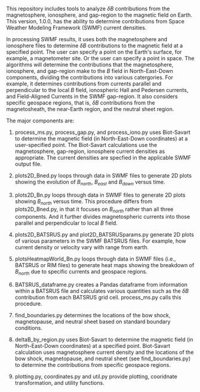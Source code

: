 This repository includes tools to analyze $\delta B$ contributions from the magnetosphere, 
ionosphere, and gap-region to the magnetic field on Earth.  This version, 1.0.0, has 
the ability to determine contributions from Space Weather Modeling Framework
(SWMF) current densities.

In processing SWMF results, it uses both the magnetosphere and ionosphere files 
to determine $\delta B$ contributions to the magnetic field at a specified point. 
The user can specify a point on the Earth's surface, for example, a magnetometer 
site. Or the user can specify a point in space.  The algorithms will determine 
the contributions that the magnetosphere, ionosphere, and gap-region make to the 
$B$ field in North-East-Down components, dividing the contributions into 
various catergories.  For example, it determines contributions from currents 
parallel and perpendicular to the local $B$ field, ionospheric Hall and Pedersen 
currents, and Field-Aligned Currents in the SWMF gap-region.  It also considers
specific geospace regions, that is, $\delta B$ contributions from the magnetosheath,
the near-Earth region, and the neutral sheet region.

The major components are:

1. process_ms.py, process_gap.py, and process_iono.py uses Biot-Savart to 
determine the magnetic field (in North-East-Down coordinates) at a user-specified 
point.  The Biot-Savart calculations use the magnetosphere, gap-region, ionosphere 
current densities as appropriate. The current densities are specfied in the 
applicable SWMF output file. 

2. plots2D_Bned.py loops through data in SWMF files to generate 
2D plots showing the evolution of $B_{north}$, $B_{east}$ and $B_{down}$ versus 
time.  

3. plots2D_Bn.py loops through data in SWMF files to generate 2D 
plots showing $B_{north}$ versus time.  This procedure differs from plots2D_Bned.py,
in that it focuses on $B_{north}$ rather than all three components.  And it 
further divides magnetospheric currents into those parallel and perpendicular to 
local $B$ field.  

5. plots2D_BATSRUS.py and plot2D_BATSRUSparams.py generate 2D plots of 
various parameters in the SWMF BATSRUS files. For example, how current density or 
velocity vary with range from earth.  

6. plotsHeatmapWorld_Bn.py loops through data in SWMF files (i.e., BATSRUS or 
RIM files) to generate heat maps showing the breakdown of $B_{north}$ due to specific
currents and geospace regions.  

7. BATSRUS_dataframe.py creates a Pandas dataframe from information within a 
BATSRUS file and calculates various quantities such as the $\delta B$ contribution 
from each BATSRUS grid cell.  process_ms.py calls this procedure.

8. find_boundaries.py determines the locations of the bow shock, 
magnetopause, and neutral sheet based on standard boundary conditions.

9. deltaB_by_region.py uses Biot-Savart to determine the magnetic field 
(in North-East-Down coordinates) at a specified point.  Biot-Savart calculation 
uses magnetosphere current density and the locations of the bow shock, magnetopause, 
and neutral sheet (see find_boundaries.py) to determine the contributions from 
specific geospace regions.

10. plotting.py, coordinates.py and util.py provide plotting, cooridnate 
transformation, and utility functions. 

